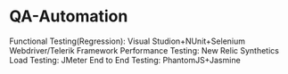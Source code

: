 # QA-Automation

Functional Testing(Regression): Visual Studion+NUnit+Selenium Webdriver/Telerik Framework
Performance Testing: New Relic Synthetics
Load Testing: JMeter
End to End Testing:  PhantomJS+Jasmine